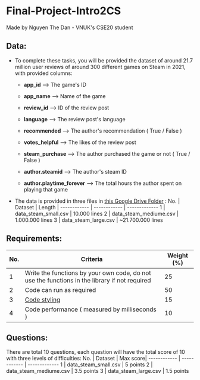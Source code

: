 # Final-Project-Intro2CS
Made by Nguyen The Dan - VNUK's CSE20 student

## Data: 

- To complete these tasks, you will be provided the dataset of around 21.7 million user reviews of around 300 different games on Steam in 2021, with provided columns:

  - **app_id** --> The game's ID
  
  - **app_name** --> Name of the game
  
  - **review_id** --> ID of the review post
  
  - **language** --> The review post's language
  
  - **recommended** --> The author's recommendation ( True / False )
  
  - **votes_helpful** --> The likes of the review post
  
  - **steam_purchase** --> The author purchased the game or not ( True / False )
  
  - **author.steamid** --> The author's steam ID 
  
  - **author.playtime_forever** --> The total hours the author spent on playing that game
  
- The data is provided in three files in [this Google Drive Folder](https://drive.google.com/drive/folders/1pVFPfh-mUGuUgl80saViOk7kfzkV8_IZ?usp=sharing) :
  No. | Dataset | Length | 
  ------------ | ------------ | ------------- 
  1 | data_steam_small.csv | 10.000 lines
  2 | data_steam_mediume.csv | 1.000.000 lines
  3 | data_steam_large.csv | ~21.700.000 lines

## Requirements:
  No. | Criteria | Weight (%)| 
  ------------ | ------------ | ------------- 
  1 | Write the functions by your own code, do not use the functions in the library if not required | 25
  2 | Code can run as required | 50
  3 | [Code styling](https://www.python.org/dev/peps/pep-0008/) | 15
  4 | Code performance ( measured by milliseconds ) | 10

## Questions:
There are total 10 questions, each question will have the total score of 10 with three levels of difficulties:
No. | Dataset | Max score| 
  ------------ | ------------ | ------------- 
  1 | data_steam_small.csv | 5 points
  2 | data_steam_mediume.csv | 3.5 points
  3 | data_steam_large.csv | 1.5 points

